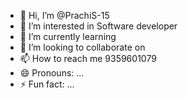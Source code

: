 - 👋 Hi, I’m @PrachiS-15
- 👀 I’m interested in Software developer
- 🌱 I’m currently learning 
- 💞️ I’m looking to collaborate on 
- 📫 How to reach me 9359601079
- 😄 Pronouns: ...
- ⚡ Fun fact: ...

<!---
PrachiS-15/PrachiS-15 is a ✨ special ✨ repository because its `README.md` (this file) appears on your GitHub profile.
You can click the Preview link to take a look at your changes.
--->
